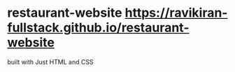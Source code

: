 # restaurant-website https://ravikiran-fullstack.github.io/restaurant-website
built with Just HTML and CSS
